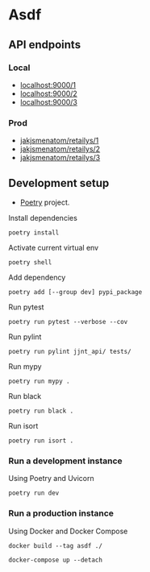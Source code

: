 # Asdf

## API endpoints

### Local

- [localhost:9000/1](http://localhost:9000/1/)
- [localhost:9000/2](http://localhost:9000/2/)
- [localhost:9000/3](http://localhost:9000/3/)

### Prod

- [jakjsmenatom/retailys/1](https://jakjsmenatom/retailys/1/)
- [jakjsmenatom/retailys/2](https://jakjsmenatom/retailys/2/)
- [jakjsmenatom/retailys/3](https://jakjsmenatom/retailys/3/)

## Development setup

- [Poetry](https://python-poetry.org/) project.

Install dependencies

```
poetry install
```

Activate current virtual env

```
poetry shell
```

Add dependency

```
poetry add [--group dev] pypi_package
```

Run pytest

```
poetry run pytest --verbose --cov
```

Run pylint

```
poetry run pylint jjnt_api/ tests/
```

Run mypy

```
poetry run mypy .
```

Run black

```
poetry run black .
```

Run isort

```
poetry run isort .
```

### Run a development instance

Using Poetry and Uvicorn

```
poetry run dev
```

### Run a production instance

Using Docker and Docker Compose

```
docker build --tag asdf ./
```

```
docker-compose up --detach
```
